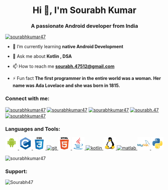 <h1 align="center">Hi 👋, I'm Sourabh Kumar</h1>
<h3 align="center">A passionate Android developer from India</h3>

<!-- <p align="left"> <img src="https://komarev.com/ghpvc/?username=sourabhkumar47&label=Profile%20views&color=0e75b6&style=flat" alt="sourabhkumar47" /> </p> -->

<p align="left"> <a href="https://twitter.com/sourabhkumar47" target="blank"><img src="https://img.shields.io/twitter/follow/sourabhkumar47?logo=twitter&style=for-the-badge" alt="sourabhkumar47" /></a> </p>

- 🌱 I’m currently learning **native Android Development**

- 💬 Ask me about **Kotlin , DSA**

- 📫 How to reach me **sourabh.47512@gmail.com**

- ⚡ Fun fact **The first programmer in the entire world was a woman. Her name was Ada Lovelace and she was born in 1815.**

<h3 align="left">Connect with me:</h3>
<p align="left">
<a href="https://dev.to/sourabhkumar47" target="blank"><img align="center" src="https://raw.githubusercontent.com/rahuldkjain/github-profile-readme-generator/master/src/images/icons/Social/devto.svg" alt="sourabhkumar47" height="30" width="40" /></a>
<a href="https://twitter.com/sourabhkumar47" target="blank"><img align="center" src="https://raw.githubusercontent.com/rahuldkjain/github-profile-readme-generator/master/src/images/icons/Social/twitter.svg" alt="sourabhkumar47" height="30" width="40" /></a>
<a href="https://linkedin.com/in/sourabhkumar47" target="blank"><img align="center" src="https://raw.githubusercontent.com/rahuldkjain/github-profile-readme-generator/master/src/images/icons/Social/linked-in-alt.svg" alt="sourabhkumar47" height="30" width="40" /></a>
<a href="https://instagram.com/sourabh.47" target="blank"><img align="center" src="https://raw.githubusercontent.com/rahuldkjain/github-profile-readme-generator/master/src/images/icons/Social/instagram.svg" alt="sourabh.47" height="30" width="40" /></a>
<a href="https://www.leetcode.com/sourabhkumar47" target="blank"><img align="center" src="https://raw.githubusercontent.com/rahuldkjain/github-profile-readme-generator/master/src/images/icons/Social/leet-code.svg" alt="sourabhkumar47" height="30" width="40" /></a>
</p>

<h3 align="left">Languages and Tools:</h3>
<p align="left"> <a href="https://developer.android.com" target="_blank" rel="noreferrer"> <img src="https://raw.githubusercontent.com/devicons/devicon/master/icons/android/android-original-wordmark.svg" alt="android" width="40" height="40"/> </a> <a href="https://www.cprogramming.com/" target="_blank" rel="noreferrer"> <img src="https://raw.githubusercontent.com/devicons/devicon/master/icons/c/c-original.svg" alt="c" width="40" height="40"/> </a> <a href="https://www.w3schools.com/css/" target="_blank" rel="noreferrer"> <img src="https://raw.githubusercontent.com/devicons/devicon/master/icons/css3/css3-original-wordmark.svg" alt="css3" width="40" height="40"/> </a> <a href="https://git-scm.com/" target="_blank" rel="noreferrer"> <img src="https://www.vectorlogo.zone/logos/git-scm/git-scm-icon.svg" alt="git" width="40" height="40"/> </a> <a href="https://www.w3.org/html/" target="_blank" rel="noreferrer"> <img src="https://raw.githubusercontent.com/devicons/devicon/master/icons/html5/html5-original-wordmark.svg" alt="html5" width="40" height="40"/> </a> <a href="https://www.java.com" target="_blank" rel="noreferrer"> <img src="https://raw.githubusercontent.com/devicons/devicon/master/icons/java/java-original.svg" alt="java" width="40" height="40"/> </a> <a href="https://kotlinlang.org" target="_blank" rel="noreferrer"> <img src="https://www.vectorlogo.zone/logos/kotlinlang/kotlinlang-icon.svg" alt="kotlin" width="40" height="40"/> </a> <a href="https://www.linux.org/" target="_blank" rel="noreferrer"> <img src="https://raw.githubusercontent.com/devicons/devicon/master/icons/linux/linux-original.svg" alt="linux" width="40" height="40"/> </a> <a href="https://www.mathworks.com/" target="_blank" rel="noreferrer"> <img src="https://upload.wikimedia.org/wikipedia/commons/2/21/Matlab_Logo.png" alt="matlab" width="40" height="40"/> </a> <a href="https://www.mysql.com/" target="_blank" rel="noreferrer"> <img src="https://raw.githubusercontent.com/devicons/devicon/master/icons/mysql/mysql-original-wordmark.svg" alt="mysql" width="40" height="40"/> </a> <a href="https://www.python.org" target="_blank" rel="noreferrer"> <img src="https://raw.githubusercontent.com/devicons/devicon/master/icons/python/python-original.svg" alt="python" width="40" height="40"/> </a> </p>


<p><img align="center" src="https://github-readme-streak-stats.herokuapp.com/?user=sourabhkumar47&" alt="sourabhkumar47" /></p>

<h3 align="left">Support:</h3>
<p><a href="https://www.buymeacoffee.com/Sourabh47"> <img align="left" src="https://cdn.buymeacoffee.com/buttons/v2/default-yellow.png" height="50" width="210" alt="Sourabh47" /></a></p><br><br>

